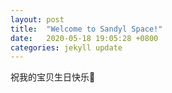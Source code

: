 ```yaml
---
layout: post
title:  "Welcome to Sandyl Space!"
date:   2020-05-18 19:05:28 +0800
categories: jekyll update
---
```


祝我的宝贝生日快乐🎂